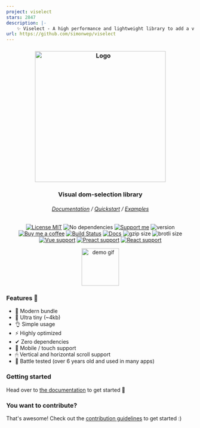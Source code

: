 ```yaml
---
project: viselect
stars: 2847
description: |-
    ✨ Viselect - A high performance and lightweight library to add a visual way of selecting elements, just like on your Desktop. Zero dependencies, super small. Support for major frameworks!
url: https://github.com/simonwep/viselect
---
```


<h3 align="center">
  <img alt="Logo" src="https://user-images.githubusercontent.com/30767528/123517467-622b0f80-d6a1-11eb-9bf3-abcb4928a89e.png" width="350"/>
</h3>

<h3 align="center">
  Visual dom-selection library
</h3>

<h6 align="center">
  <a href="https://simonwep.github.io/viselect/">Documentation</a> /
  <a href="https://simonwep.github.io/viselect/pages/quickstart.html">Quickstart</a> /
  <a href="https://simonwep.github.io/viselect/pages/examples.html">Examples</a>
</h6>

<p align="center">
  <a href="https://choosealicense.com/licenses/mit/"><img
    alt="License MIT"
    src="https://img.shields.io/badge/license-MIT-ae15cc.svg"></a>
  <img alt="No dependencies"
    src="https://img.shields.io/badge/dependencies-none-8115cc.svg">
  <a href="https://github.com/sponsors/Simonwep"><img
    alt="Support me"
    src="https://img.shields.io/badge/github-support-6a15cc.svg"></a>
  <img alt="version" src="https://img.shields.io/github/lerna-json/v/simonwep/viselect?color=%233d24c9&label=version">
  <a href="https://www.buymeacoffee.com/aVc3krbXQ"><img
    alt="Buy me a coffee"
    src="https://img.shields.io/badge/%F0%9F%8D%BA-buy%20me%20a%20beer-%23FFDD00"></a>
  <a href="https://github.com/simonwep/viselect/actions/workflows/main.yml"><img
    alt="Build Status"
    src="https://github.com/simonwep/viselect/actions/workflows/main.yml/badge.svg"></a>
  <a href="https://github.com/simonwep/viselect/actions/workflows/deploy.yml"><img
    alt="Docs"
    src="https://github.com/simonwep/viselect/actions/workflows/deploy.yml/badge.svg"></a>
  <img alt="gzip size" src="https://img.badgesize.io/https://cdn.jsdelivr.net/npm/@viselect/vanilla/dist/viselect.umd.js?compression=gzip">
  <img alt="brotli size" src="https://img.badgesize.io/https://cdn.jsdelivr.net/npm/@viselect/vanilla/dist/viselect.umd.js?compression=brotli">
  <a href="https://v3.vuejs.org"><img
    alt="Vue support"
    src="https://img.shields.io/badge/✔-vue-%2340B581"></a>
  <a href="https://preactjs.com/"><img
    alt="Preact support"
    src="https://img.shields.io/badge/✔-preact-%236337B1"></a>
  <a href="https://reactjs.org"><img
    alt="React support"
    src="https://img.shields.io/badge/✔-react-%2359D7FF"></a>
</p>

<p align="center">
  <img height="100" alt="demo gif" src="https://github.com/user-attachments/assets/7700280d-f388-4c49-bce6-391fb5e338e7">
</p>

### Features 🤘

* 🌟 Modern bundle
* 🔩 Ultra tiny (~4kb)
* 👌 Simple usage
* ⚡ Highly optimized
* ✔ Zero dependencies
* 📱 Mobile / touch support
* 🖱 Vertical and horizontal scroll support
* 💪 Battle tested (over 6 years old and used in many apps)

### Getting started

Head over to [the documentation](https://simonwep.github.io/viselect) to get started 🚀

### You want to contribute?

That's awesome! Check out the [contribution guidelines](./.github/CONTRIBUTING.md) to get started :)


